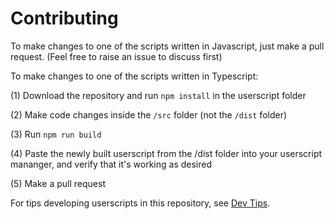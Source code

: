 # Contributing

To make changes to one of the scripts written in Javascript, just make a pull request. (Feel free to raise an issue to discuss first)

To make changes to one of the scripts written in Typescript:

(1) Download the repository and run `npm install` in the userscript folder

(2) Make code changes inside the `/src` folder (not the `/dist` folder)

(3) Run `npm run build`

(4) Paste the newly built userscript from the /dist folder into your userscript mananger, and verify that it's working as desired

(5) Make a pull request

For tips developing userscripts in this repository, see [Dev Tips](https://github.com/CertainPerformance/Stack-Exchange-Userscripts/blob/master/Dev-Tips.md).
